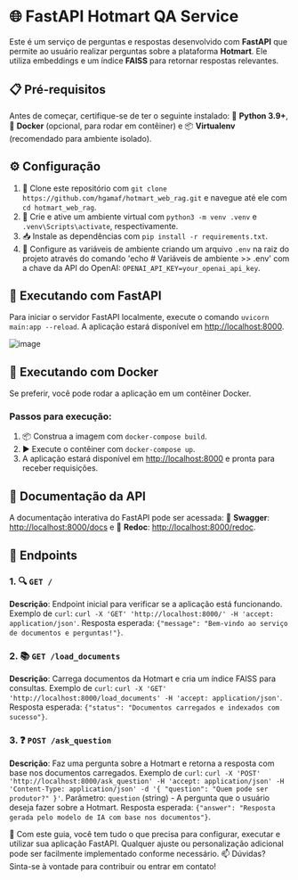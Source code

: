 # 🌐 FastAPI Hotmart QA Service

Este é um serviço de perguntas e respostas desenvolvido com **FastAPI** que permite ao usuário realizar perguntas sobre a plataforma **Hotmart**. Ele utiliza embeddings e um índice **FAISS** para retornar respostas relevantes.

## 📋 Pré-requisitos

Antes de começar, certifique-se de ter o seguinte instalado: 🐍 **Python 3.9+**, 🐋 **Docker** (opcional, para rodar em contêiner) e 📦 **Virtualenv** (recomendado para ambiente isolado).

## ⚙️ Configuração

1. 🔄 Clone este repositório com `git clone https://github.com/hgamaf/hotmart_web_rag.git` e navegue até ele com `cd hotmart_web_rag`.
2. 🧪 Crie e ative um ambiente virtual com `python3 -m venv .venv` e `.venv\Scripts\activate`, respectivamente.
3. 📥 Instale as dependências com `pip install -r requirements.txt`.
4. 🔐 Configure as variáveis de ambiente criando um arquivo `.env` na raiz do projeto através do comando 'echo # Variáveis de ambiente >> .env' com a chave da API do OpenAI: `OPENAI_API_KEY=your_openai_api_key`.

## 🚀 Executando com FastAPI

Para iniciar o servidor FastAPI localmente, execute o comando `uvicorn main:app --reload`. A aplicação estará disponível em [http://localhost:8000](http://localhost:8000).

![image](https://github.com/user-attachments/assets/7ef22cbe-2b79-497a-bca4-5a3b70a0f876)

## 🐳 Executando com Docker

Se preferir, você pode rodar a aplicação em um contêiner Docker.

### Passos para execução:

1. 📦 Construa a imagem com `docker-compose build`.
2. ▶️ Execute o contêiner com `docker-compose up`.
3. A aplicação estará disponível em [http://localhost:8000](http://localhost:8000) e pronta para receber requisições.


## 📑 Documentação da API

A documentação interativa do FastAPI pode ser acessada: 📘 **Swagger**: [http://localhost:8000/docs](http://localhost:8000/docs) e 📕 **Redoc**: [http://localhost:8000/redoc](http://localhost:8000/redoc).

## 🔗 Endpoints

### 1. 🔍 `GET /`
**Descrição**: Endpoint inicial para verificar se a aplicação está funcionando. Exemplo de `curl`: `curl -X 'GET' 'http://localhost:8000/' -H 'accept: application/json'`. Resposta esperada: `{"message": "Bem-vindo ao serviço de documentos e perguntas!"}`.

### 2. 📚 `GET /load_documents`
**Descrição**: Carrega documentos da Hotmart e cria um índice FAISS para consultas. Exemplo de `curl`: `curl -X 'GET' 'http://localhost:8000/load_documents' -H 'accept: application/json'`. Resposta esperada: `{"status": "Documentos carregados e indexados com sucesso"}`.

### 3. ❓ `POST /ask_question`
**Descrição**: Faz uma pergunta sobre a Hotmart e retorna a resposta com base nos documentos carregados. Exemplo de `curl`: `curl -X 'POST' 'http://localhost:8000/ask_question' -H 'accept: application/json' -H 'Content-Type: application/json' -d '{ "question": "Quem pode ser produtor?" }'`. Parâmetro: `question` (string) - A pergunta que o usuário deseja fazer sobre a Hotmart. Resposta esperada: `{"answer": "Resposta gerada pelo modelo de IA com base nos documentos"}`.



🎉 Com este guia, você tem tudo o que precisa para configurar, executar e utilizar sua aplicação FastAPI. Qualquer ajuste ou personalização adicional pode ser facilmente implementado conforme necessário. 📫 Dúvidas? Sinta-se à vontade para contribuir ou entrar em contato!
